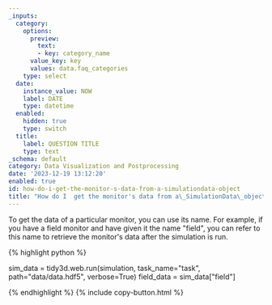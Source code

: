 ```yaml
---
_inputs:
  category:
    options:
      preview:
        text:
        - key: category_name
      value_key: key
      values: data.faq_categories
    type: select
  date:
    instance_value: NOW
    label: DATE
    type: datetime
  enabled:
    hidden: true
    type: switch
  title:
    label: QUESTION TITLE
    type: text
_schema: default
category: Data Visualization and Postprocessing
date: '2023-12-19 13:12:20'
enabled: true
id: how-do-i-get-the-monitor-s-data-from-a-simulationdata-object
title: "How do I  get the monitor's data from a\_SimulationData\_object?"
---
```


To get the data of a particular monitor, you can use its name. For example, if you have a field monitor and have given it the name "field", you can refer to this name to retrieve the monitor's data after the simulation is run.

<div><div markdown class="code-snippet">{% highlight python %}

sim_data = tidy3d.web.run(simulation, task_name="task", path="data/data.hdf5", verbose=True)
field_data = sim_data["field"]

{% endhighlight %}
{% include copy-button.html %}</div><p> </p></div>